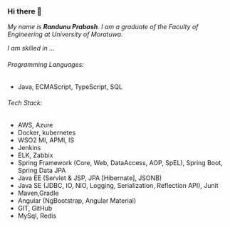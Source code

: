 ### Hi there 👋

*My name is **Randunu Prabash**. I am a graduate of the Faculty of Engineering at University of Moratuwa.*

*I am skilled in ...*
###### Programming Languages:

   - Java, ECMAScript, TypeScript, SQL

###### Tech Stack:

   - AWS, Azure
   - Docker, kubernetes
   - WSO2 MI, APMI, IS
   - Jenkins
   - ELK, Zabbix
   - Spring Framework (Core, Web, DataAccess, AOP, SpEL), Spring Boot, Spring Data JPA
   - Java EE (Servlet & JSP, JPA [Hibernate], JSONB)
   - Java SE (JDBC, IO, NIO, Logging, Serialization, Reflection API), Junit
   - Maven,Gradle
   - Angular (NgBootstrap, Angular Material)
   - GIT, GitHub
   - MySql, Redis


<!--
**randunuprabash/randunuprabash** is a ✨ _special_ ✨ repository because its `README.md` (this file) appears on your GitHub profile.

Here are some ideas to get you started:

- 🔭 I’m currently working on ...
- 🌱 I’m currently learning ...
- 👯 I’m looking to collaborate on ...
- 🤔 I’m looking for help with ...
- 💬 Ask me about ...
- 📫 How to reach me: ...
- 😄 Pronouns: ...
- ⚡ Fun fact: ...
-->
